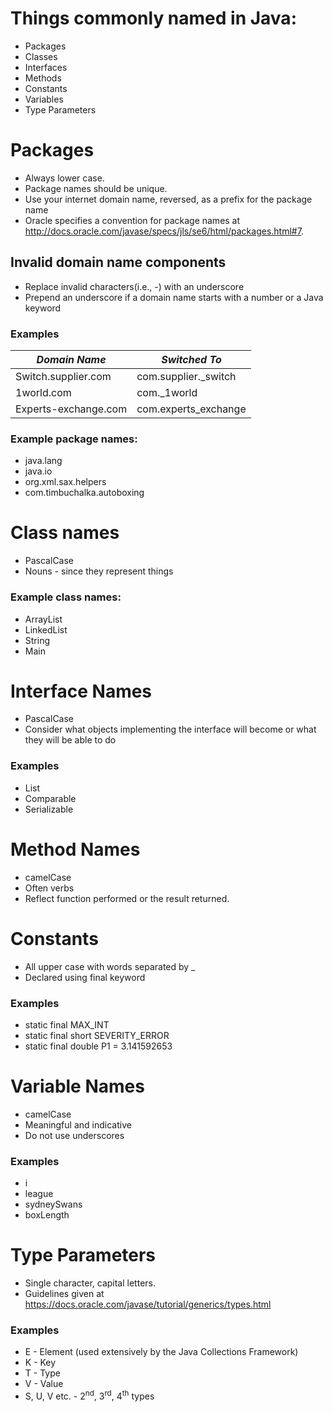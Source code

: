 # Things commonly named in Java:

* Packages
* Classes
* Interfaces
* Methods
* Constants
* Variables
* Type Parameters

# Packages

* Always lower case.
* Package names should be unique.
* Use your internet domain name, reversed, as a prefix for the package name
* Oracle specifies a convention for package names at http://docs.oracle.com/javase/specs/jls/se6/html/packages.html#7.

## Invalid domain name components

* Replace invalid characters(i.e., -) with an underscore
* Prepend an underscore if a domain name starts with a number or a Java keyword

### Examples

|*Domain Name*|*Switched To*|
|------------------|-----|
|Switch.supplier.com|com.supplier._switch|
|1world.com|com._1world|
|Experts-exchange.com|com.experts_exchange|

### Example package names:

* java.lang
* java.io
* org.xml.sax.helpers
* com.timbuchalka.autoboxing

# Class names

* PascalCase
* Nouns - since they represent things

### Example class names:

* ArrayList
* LinkedList
* String
* Main

# Interface Names

* PascalCase
* Consider what objects implementing the interface will become or what they will be able to do

### Examples

* List
* Comparable
* Serializable

# Method Names

* camelCase
* Often verbs
* Reflect function performed or the result returned.

# Constants

* All upper case with words separated by _
* Declared using final keyword

### Examples

* static final MAX_INT
* static final short SEVERITY_ERROR
* static final double P1 = 3.141592653

# Variable Names

* camelCase
* Meaningful and indicative
* Do not use underscores

### Examples

* i
* league
* sydneySwans
* boxLength

# Type Parameters

* Single character, capital letters.
* Guidelines given at https://docs.oracle.com/javase/tutorial/generics/types.html

### Examples

* E - Element (used extensively by the Java Collections Framework)
* K - Key
* T - Type
* V - Value
* S, U, V etc. - 2<sup>nd</sup>, 3<sup>rd</sup>, 4<sup>th</sup> types
